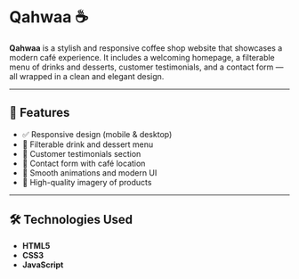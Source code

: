 # Qahwaa ☕️

**Qahwaa** is a stylish and responsive coffee shop website that showcases a modern café experience. It includes a welcoming homepage, a filterable menu of drinks and desserts, customer testimonials, and a contact form — all wrapped in a clean and elegant design.

---

## 🌟 Features

- ✅ Responsive design (mobile & desktop)
- 🧃 Filterable drink and dessert menu
- 💬 Customer testimonials section
- 📍 Contact form with café location
- 🎨 Smooth animations and modern UI
- 📸 High-quality imagery of products

---


## 🛠️ Technologies Used

- **HTML5**
- **CSS3**
- **JavaScript**
